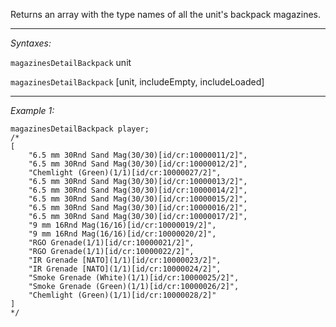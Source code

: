 Returns an array with the type names of all the unit's backpack magazines.


---
*Syntaxes:*

`magazinesDetailBackpack` unit

`magazinesDetailBackpack` [unit, includeEmpty, includeLoaded]

---
*Example 1:*

```sqf
magazinesDetailBackpack player;
/*
[
	"6.5 mm 30Rnd Sand Mag(30/30)[id/cr:10000011/2]",
	"6.5 mm 30Rnd Sand Mag(30/30)[id/cr:10000012/2]",
	"Chemlight (Green)(1/1)[id/cr:10000027/2]",
	"6.5 mm 30Rnd Sand Mag(30/30)[id/cr:10000013/2]",
	"6.5 mm 30Rnd Sand Mag(30/30)[id/cr:10000014/2]",
	"6.5 mm 30Rnd Sand Mag(30/30)[id/cr:10000015/2]",
	"6.5 mm 30Rnd Sand Mag(30/30)[id/cr:10000016/2]",
	"6.5 mm 30Rnd Sand Mag(30/30)[id/cr:10000017/2]",
	"9 mm 16Rnd Mag(16/16)[id/cr:10000019/2]",
	"9 mm 16Rnd Mag(16/16)[id/cr:10000020/2]",
	"RGO Grenade(1/1)[id/cr:10000021/2]",
	"RGO Grenade(1/1)[id/cr:10000022/2]",
	"IR Grenade [NATO](1/1)[id/cr:10000023/2]",
	"IR Grenade [NATO](1/1)[id/cr:10000024/2]",
	"Smoke Grenade (White)(1/1)[id/cr:10000025/2]",
	"Smoke Grenade (Green)(1/1)[id/cr:10000026/2]",
	"Chemlight (Green)(1/1)[id/cr:10000028/2]"
]
*/
```